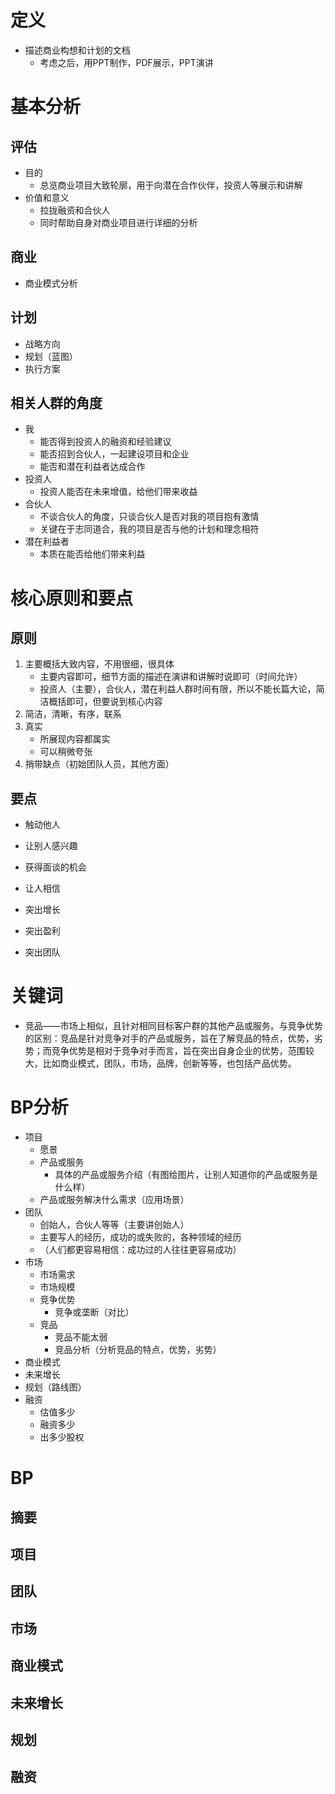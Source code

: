 # 定义

-  描述商业构想和计划的文档
	- 考虑之后，用PPT制作，PDF展示，PPT演讲

# 基本分析

## 评估

- 目的
	- 总览商业项目大致轮廓，用于向潜在合作伙伴，投资人等展示和讲解
- 价值和意义
	- 拉拢融资和合伙人
	- 同时帮助自身对商业项目进行详细的分析

## 商业

- 商业模式分析

## 计划

- 战略方向
- 规划（蓝图）
- 执行方案

## 相关人群的角度

- 我
	- 能否得到投资人的融资和经验建议
	- 能否招到合伙人，一起建设项目和企业
	- 能否和潜在利益者达成合作
- 投资人
	- 投资人能否在未来增值，给他们带来收益
- 合伙人
	- 不谈合伙人的角度，只谈合伙人是否对我的项目抱有激情
	- 关键在于志同道合，我的项目是否与他的计划和理念相符
- 潜在利益者
	- 本质在能否给他们带来利益

# 核心原则和要点

## 原则

1. 主要概括大致内容，不用很细，很具体
	- 主要内容即可，细节方面的描述在演讲和讲解时说即可（时间允许）
	- 投资人（主要），合伙人，潜在利益人群时间有限，所以不能长篇大论，简洁概括即可，但要说到核心内容
2. 简洁，清晰，有序，联系
3. 真实
	- 所展现内容都属实
	- 可以稍微夸张
4. 捎带缺点（初始团队人员，其他方面）

## 要点

- 触动他人
- 让别人感兴趣
- 获得面谈的机会
- 让人相信

- 突出增长
- 突出盈利
- 突出团队

# 关键词

- 竞品——市场上相似，且针对相同目标客户群的其他产品或服务。与竞争优势的区别：竞品是针对竞争对手的产品或服务，旨在了解竞品的特点，优势，劣势；而竞争优势是相对于竞争对手而言，旨在突出自身企业的优势，范围较大，比如商业模式，团队，市场，品牌，创新等等，也包括产品优势。

# BP分析

- 项目
	- 愿景
	- 产品或服务
		- 具体的产品或服务介绍（有图给图片，让别人知道你的产品或服务是什么样）
	- 产品或服务解决什么需求（应用场景）
- 团队
	- 创始人，合伙人等等（主要讲创始人）
	- 主要写人的经历，成功的或失败的，各种领域的经历
	- （人们都更容易相信：成功过的人往往更容易成功）
- 市场
	- 市场需求
	- 市场规模
	- 竞争优势
		- 竞争或垄断（对比）
	- 竞品
		- 竞品不能太弱
		- 竞品分析（分析竞品的特点，优势，劣势）
- 商业模式
- 未来增长
- 规划（路线图）
- 融资
	- 估值多少
	- 融资多少
	- 出多少股权

# BP

## 摘要

## 项目

## 团队

## 市场

## 商业模式

## 未来增长

## 规划

## 融资



